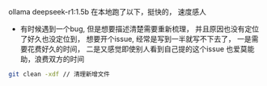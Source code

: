 ollama deepseek-r1:1.5b 在本地跑了以下，挺快的， 速度感人

* 有时候遇到一个bug, 但是想要描述清楚需要重新梳理， 并且原因也没有定位了好久也没定位到， 想要开个issue, 经常是写到一半就写不下去了， 一是需要花费好久的时间， 二是又感觉即使别人看到自己提的这个issue 也爱莫能助，浪费双方的时间 

```bash
git clean -xdf // 清理新增文件
```